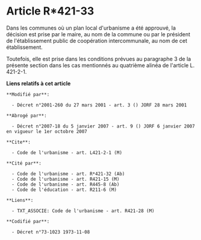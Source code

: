 # Article R*421-33

Dans les communes où un plan local d'urbanisme a été approuvé, la décision est prise par le maire, au nom de la commune ou
par le président de l'établissement public de coopération intercommunale, au nom de cet établissement.

Toutefois, elle est prise dans les conditions prévues au paragraphe 3 de la présente section dans les cas mentionnés au
quatrième alinéa de l'article L. 421-2-1.

**Liens relatifs à cet article**

	**Modifié par**:

	  - Décret n°2001-260 du 27 mars 2001 - art. 3 () JORF 28 mars 2001

	**Abrogé par**:

	  - Décret n°2007-18 du 5 janvier 2007 - art. 9 () JORF 6 janvier 2007 en vigueur le 1er octobre 2007

	**Cite**:

	  - Code de l'urbanisme - art. L421-2-1 (M)

	**Cité par**:

	  - Code de l'urbanisme - art. R*421-32 (Ab)
	  - Code de l'urbanisme - art. R421-15 (M)
	  - Code de l'urbanisme - art. R445-8 (Ab)
	  - Code de l'éducation - art. R211-6 (M)

	**Liens**:

	  - TXT_ASSOCIE: Code de l'urbanisme - art. R421-28 (M)

	**Codifié par**:

	  - Décret n°73-1023 1973-11-08
